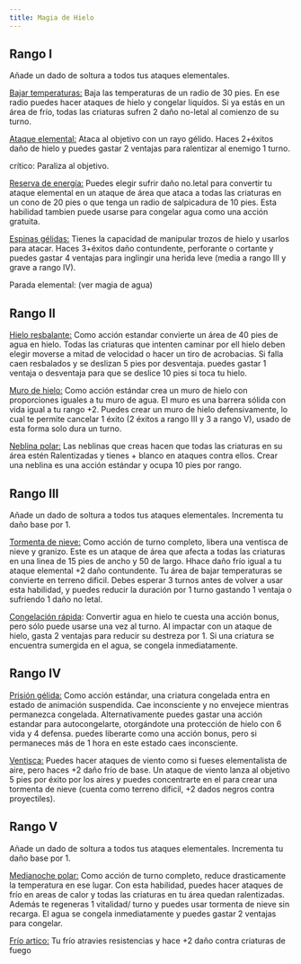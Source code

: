 ```yaml
---
title: Magia de Hielo
---
```


## Rango I

Añade un dado de soltura a todos tus ataques elementales.

<u>Bajar temperaturas:</u> Baja las temperaturas de un radio de 30 pies. En ese radio puedes hacer ataques de hielo y congelar liquidos. Si ya estás en un área de frío, todas las criaturas sufren 2 daño no-letal al comienzo de su turno.

<u>Ataque elemental:</u> Ataca al objetivo con un rayo gélido. Haces 2+éxitos daño de hielo y puedes gastar 2 ventajas para ralentizar al enemigo 1 turno.

crítico: Paraliza al objetivo.

<u>Reserva de energía:</u> Puedes elegir sufrir daño no.letal para convertir tu ataque elemental  en un ataque de área que ataca a todas las criaturas en un cono de 20 pies o que tenga un radio de salpicadura de 10 pies. Esta habilidad tambien puede usarse para congelar agua como una acción gratuita.

<u>Espinas gélidas:</u> Tienes la capacidad de manipular trozos de hielo y usarlos para atacar. Haces 3+éxitos daño contundente, perforante o cortante y puedes gastar 4 ventajas para inglingir una herida leve (media a rango III y grave a rango IV).

Parada elemental: (ver magia de agua)

## Rango II

<u>Hielo resbalante:</u> Como acción estandar convierte un área de 40 pies de agua en hielo. Todas las criaturas que intenten caminar por ell hielo deben elegir moverse a mitad de velocidad o hacer un tiro de acrobacias. Si falla caen resbalados y se deslizan 5 pies por desventaja. puedes gastar 1 ventaja o desventaja para que se deslice 10 pies si toca tu hielo.

<u>Muro de hielo:</u> Como acción estándar crea un muro de hielo con proporciones iguales a tu muro de agua. El muro es una barrera sólida con vida igual a tu rango +2. Puedes crear un muro de hielo defensivamente, lo cual te permite cancelar 1 éxito (2 éxitos a rango III y 3 a rango V), usado de esta forma solo dura un turno.

<u>Neblina polar:</u> Las neblinas que creas hacen que todas las criaturas en su área estén Ralentizadas y tienes + blanco en ataques contra ellos. Crear una neblina es una acción estándar y ocupa 10 pies por rango. 

## Rango III

Añade un dado de soltura a todos tus ataques elementales. Incrementa tu daño base por 1.

<u>Tormenta de nieve:</u> Como acción de turno completo, libera una ventisca de nieve y granizo. Este es un ataque de área que afecta a todas las criaturas en una linea de 15 pies de ancho y 50 de largo. Hhace daño frío igual a tu ataque elemental +2 daño contundente. Tu área de bajar temperaturas se convierte en terreno dificil. Debes esperar 3 turnos antes de volver a usar esta habilidad, y puedes reducir la duración por 1 turno gastando 1 ventaja o sufriendo 1 daño no letal.

<u>Congelación rápida</u>: Convertir agua en hielo te cuesta una acción bonus, pero sólo puede usarse una vez al turno. Al impactar con un ataque de hielo, gasta 2 ventajas para reducir su destreza por 1. Si una criatura se encuentra sumergida en el agua, se congela inmediatamente.

## Rango IV 

<u>Prisión gélida:</u> Como acción estándar, una criatura congelada entra en estado de animación suspendida. Cae inconsciente y no envejece mientras permanezca congelada. Alternativamente puedes gastar una acción estandar para autocongelarte, otorgándote una protección de hielo con 6 vida y 4 defensa. puedes liberarte como una acción bonus, pero si permaneces más de 1 hora en este estado caes inconsciente.

<u>Ventisca:</u> Puedes hacer ataques de viento como si fueses elementalista de aire, pero haces +2 daño frío de base. Un ataque de viento lanza al objetivo 5 pies por éxito por los aires y puedes concentrarte en el para crear una tormenta de nieve (cuenta como terreno dificil, +2 dados negros contra proyectiles).

## Rango V

Añade un dado de soltura a todos tus ataques elementales. Incrementa tu daño base por 1.

<u>Medianoche polar:</u> Como acción de turno completo, reduce drasticamente la temperatura en ese lugar. Con esta habilidad, puedes hacer ataques de frío en areas de calor y todas las criaturas en tu área quedan ralentizadas. Además te regeneras 1 vitalidad/ turno y puedes usar tormenta de nieve sin recarga. El agua se congela inmediatamente y puedes gastar 2 ventajas para congelar.

<u>Frío artico:</u> Tu frío atravies resistencias y hace +2 daño contra criaturas de fuego